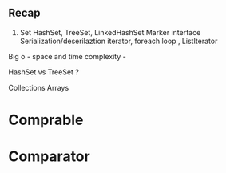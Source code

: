 ## Recap 


1. Set 
HashSet, TreeSet, LinkedHashSet
Marker interface
Serialization/deserilaztion
iterator, foreach loop , ListIterator

Big o - space and time complexity - 



HashSet vs TreeSet ? 


Collections 
Arrays 


# Comprable 



# Comparator 